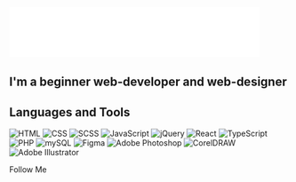 [![Header](https://github.com/DDInside4life/DDInside4life/blob/main/assets/logo%2023.svg)](https://ddinside4life.github.io/My-Web-Page/index.html)

## I'm a beginner web-developer and web-designer

## Languages and Tools

![HTML](https://img.shields.io/badge/-HTML-151515?style=for-the-badge&logo=HTML5)
![CSS](https://img.shields.io/badge/-CSS-151515?style=for-the-badge&logo=CSS3&logoColor=0277BD)
![SCSS](https://img.shields.io/badge/-SCSS-151515?style=for-the-badge&logo=SASS)
![JavaScript](https://img.shields.io/badge/-JavaScript-151515?style=for-the-badge&logo=JavaScript)
![jQuery](https://img.shields.io/badge/-jQuery-151515?style=for-the-badge&logo=jQuery)
![React](https://img.shields.io/badge/-React-151515?style=for-the-badge&logo=React)
![TypeScript](https://img.shields.io/badge/-TypeScript-151515?style=for-the-badge&logo=TypeScript)
![PHP](https://img.shields.io/badge/-PHP-151515?style=for-the-badge&logo=PHP)
![mySQL](https://img.shields.io/badge/-SQL-151515?style=for-the-badge&logo=mySQL)
![Figma](https://img.shields.io/badge/-Figma-151515?style=for-the-badge&logo=Figma)
![Adobe Photoshop](https://img.shields.io/badge/-Adobe_Photoshop-151515?style=for-the-badge&logo=AdobePhotoshop)
![CorelDRAW](https://img.shields.io/badge/-CorelDRAW-151515?style=for-the-badge&logo=CorelDRAW)
![Adobe Illustrator](https://img.shields.io/badge/-Adobe_Illustrator-151515?style=for-the-badge&logo=AdobeIllustrator)

Follow Me
